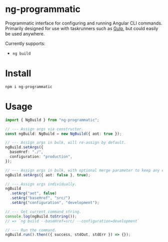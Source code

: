 # ng-programmatic

Programmatic interface for configuring and running Angular CLI commands. Primarily designed for use with taskrunners
such as [Gulp](https://gulpjs.com/), but could easily be used anywhere.

Currently supports:

- `ng build`

# Install

`npm i ng-programmatic`

# Usage

```ts
import { NgBuild } from "ng-programmatic";

// --- Assign args via constructor.
const ngBuild: NgBuild = new NgBuild({ aot: true });

// --- Assign args in bulk, will re-assign by default.
ngBuild.setArgs({
  baseHref: "./",
  configuration: "production",
});

// --- Assign args in bulk, with optional merge parameter to keep any existing arguments set.
ngBuild.setArgs({ aot: false }, true);

// --- Assign args individually.
ngBuild
  .setArg("aot", false)
  .setArg("baseHref", "src/")
  .setArg("configuration", "development");

// --- Get current command string.
console.log(ngBuild.toString());
// => `ng build --baseHref=src/ --configuration=development`

// --- Run the command.
ngBuild.run().then(({ success, stdOut, stdErr }) => {});
```
